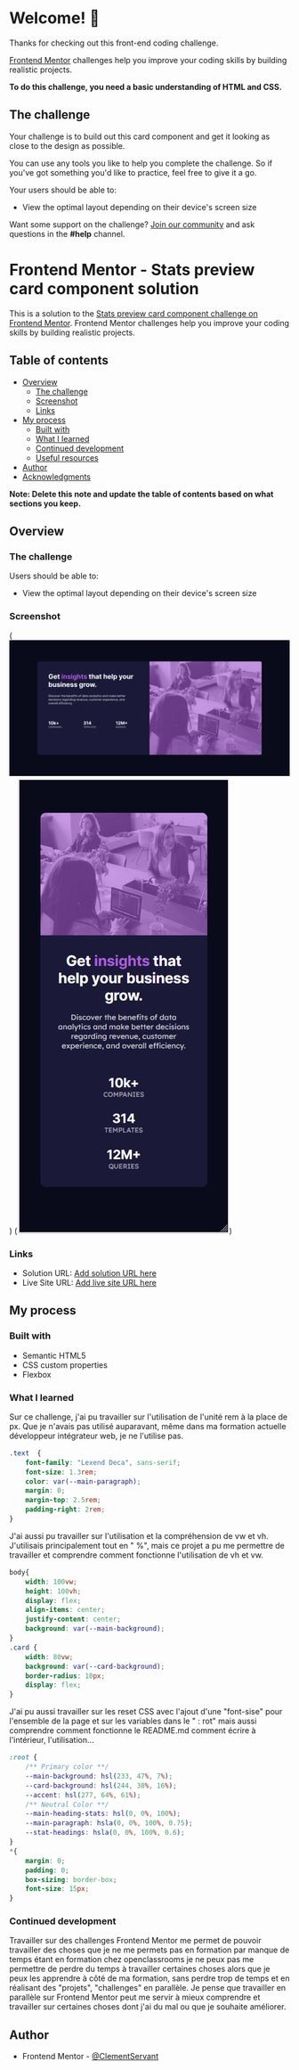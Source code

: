 # Welcome! 👋

Thanks for checking out this front-end coding challenge.

[Frontend Mentor](https://www.frontendmentor.io) challenges help you improve your coding skills by building realistic projects.

**To do this challenge, you need a basic understanding of HTML and CSS.**

## The challenge

Your challenge is to build out this card component and get it looking as close to the design as possible.

You can use any tools you like to help you complete the challenge. So if you've got something you'd like to practice, feel free to give it a go.

Your users should be able to:

- View the optimal layout depending on their device's screen size

Want some support on the challenge? [Join our community](https://www.frontendmentor.io/community) and ask questions in the **#help** channel.

# Frontend Mentor - Stats preview card component solution

This is a solution to the [Stats preview card component challenge on Frontend Mentor](https://www.frontendmentor.io/challenges/stats-preview-card-component-8JqbgoU62). Frontend Mentor challenges help you improve your coding skills by building realistic projects. 

## Table of contents

- [Overview](#overview)
  - [The challenge](#the-challenge)
  - [Screenshot](#screenshot)
  - [Links](#links)
- [My process](#my-process)
  - [Built with](#built-with)
  - [What I learned](#what-i-learned)
  - [Continued development](#continued-development)
  - [Useful resources](#useful-resources)
- [Author](#author)
- [Acknowledgments](#acknowledgments)

**Note: Delete this note and update the table of contents based on what sections you keep.**

## Overview

### The challenge

Users should be able to:

- View the optimal layout depending on their device's screen size

### Screenshot

(![Ma solution Desktop](<images/Stats previewD.PNG>))
(![Ma solution mobile](<images/Stats previewM.PNG>))

### Links

- Solution URL: [Add solution URL here](https://github.com/ClementServant/Stats-preview-challenge)
- Live Site URL: [Add live site URL here](https://clementservant.github.io/Stats-preview-challenge/)

## My process

### Built with

- Semantic HTML5 
- CSS custom properties
- Flexbox


### What I learned

Sur ce challenge, j'ai pu travailler sur l'utilisation de l'unité rem à la place de px. Que je n'avais pas utilisé auparavant, même dans ma formation actuelle développeur intégrateur web, je ne l'utilise pas.

```css
.text  {
    font-family: "Lexend Deca", sans-serif;
    font-size: 1.3rem;
    color: var(--main-paragraph);
    margin: 0;
    margin-top: 2.5rem;
    padding-right: 2rem;
}
```
J'ai aussi pu travailler sur l'utilisation et la  compréhension de vw et vh. J'utilisais principalement tout en " %", mais ce projet a pu me permettre de travailler et comprendre comment fonctionne l'utilisation de vh et vw.
```css
body{
    width: 100vw;
    height: 100vh;
    display: flex;
    align-items: center;
    justify-content: center;
    background: var(--main-background);
}
.card {
    width: 80vw;
    background: var(--card-background);
    border-radius: 10px;
    display: flex;
}
```

J'ai pu aussi travailler sur les reset CSS avec l'ajout d'une "font-sise" pour l'ensemble de la page et sur les variables dans le " : rot" mais aussi comprendre comment fonctionne le README.md comment écrire à l'intérieur, l'utilisation...
````css
:root {
    /** Primary color **/
    --main-background: hsl(233, 47%, 7%);
    --card-background: hsl(244, 38%, 16%);
    --accent: hsl(277, 64%, 61%);
    /** Neutral Color **/
    --main-heading-stats: hsl(0, 0%, 100%);
    --main-paragraph: hsla(0, 0%, 100%, 0.75);
    --stat-headings: hsla(0, 0%, 100%, 0.6);
}
*{
    margin: 0;
    padding: 0;
    box-sizing: border-box;
    font-size: 15px;
}
````
### Continued development

Travailler sur des challenges Frontend Mentor me permet de pouvoir travailler des choses que je ne me permets pas en formation par manque de temps étant en formation chez openclassrooms je ne peux pas me permettre de perdre du temps à travailler certaines choses alors que je peux les apprendre à côté de ma formation, sans perdre trop de temps et en réalisant des "projets", "challenges" en parallèle. Je pense que travailler en parallèle sur Frontend Mentor  peut me servir à mieux comprendre et travailler sur certaines choses dont j'ai du mal ou que je souhaite améliorer.

## Author

- Frontend Mentor - [@ClementServant](https://www.frontendmentor.io/profile/ClementServant)



